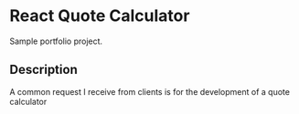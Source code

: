 # React Quote Calculator
Sample portfolio project.

## Description
A common request I receive from clients is for the development of a quote calculator
